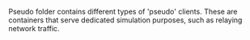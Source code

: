 Pseudo folder contains different types of 'pseudo' clients.
These are containers that serve dedicated simulation purposes, such as relaying network traffic.
